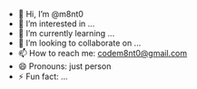 - 👋 Hi, I’m @m8nt0
- 👀 I’m interested in ...
- 🌱 I’m currently learning ...
- 💞️ I’m looking to collaborate on ...
- 📫 How to reach me: codem8nt0@gmail.com
- 😄 Pronouns: just person
- ⚡ Fun fact: ...

<!---
m8nt0/m8nt0 is a ✨ special ✨ repository because its `README.md` (this file) appears on your GitHub profile.
You can click the Preview link to take a look at your changes.
--->
